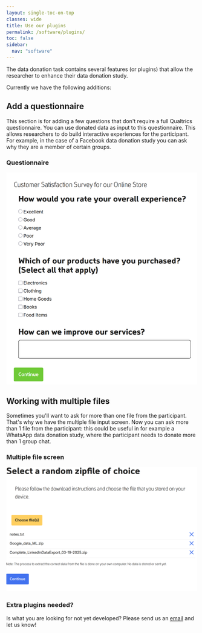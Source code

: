 ```yaml
---
layout: single-toc-on-top
classes: wide
title: Use our plugins
permalink: /software/plugins/
toc: false
sidebar:
  nav: "software"
---
```


The data donation task contains several features (or plugins) that allow the researcher to enhance their data donation study. 

Currently we have the following additions:

## Add a questionnaire

This section is for adding a few questions that don't require a full Qualtrics questionnaire. You can use donated data as input to this questionnaire. This allows researchers to do build interactive experiences for the participant. For example, in the case of a Facebook data donation study you can ask why they are a member of certain groups.

### Questionnaire

<img src="/assets/images/questionnaire.png" alt="questionnaire" style="width: 600px;">


## Working with multiple files

Sometimes you'll want to ask for more than one file from the participant. That's why we have the multiple file input screen. Now you can ask more than 1 file from the participant: this could be useful in for example a WhatsApp data donation study, where the participant needs to donate more than 1 group chat.

### Multiple file screen

<img src="/assets/images/multiple_file_screen.png" alt="multiple_file_screen" style="width: 600px;">


### Extra plugins needed?

Is what you are looking for not yet developed? Please send us an [email](mailto:l.boeschoten@uu.nl) and let us know!
